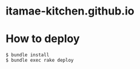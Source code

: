 itamae-kitchen.github.io
========================

# How to deploy

```
$ bundle install
$ bundle exec rake deploy
```
